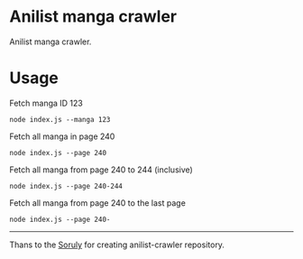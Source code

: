 # Anilist manga crawler
Anilist manga crawler.

# Usage
Fetch manga ID 123

`node index.js --manga 123`


Fetch all manga in page 240

`node index.js --page 240`


Fetch all manga from page 240 to 244 (inclusive)

`node index.js --page 240-244`


Fetch all manga from page 240 to the last page

`node index.js --page 240-`

---
Thans to the [Soruly](https://github.com/soruly/anilist-crawler) for creating anilist-crawler
repository.
